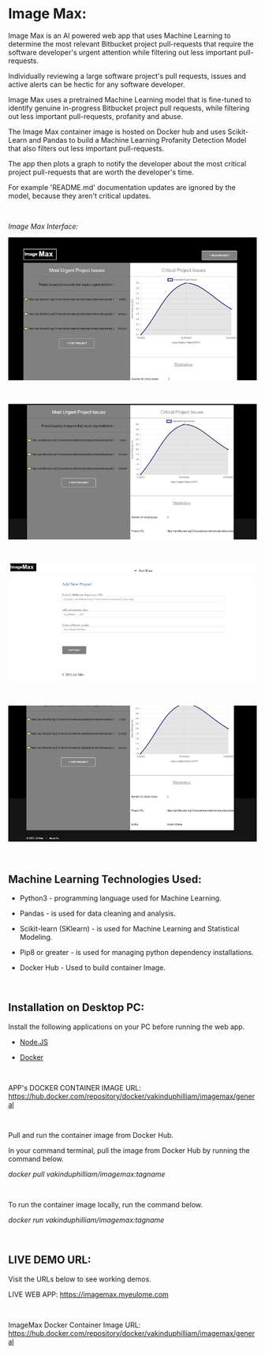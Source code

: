 
# Image Max:

Image Max is an AI powered web app that uses Machine Learning to determine the most relevant Bitbucket project pull-requests that require the software developer's  urgent attention while filtering out less important pull-requests. 

Individually reviewing a large software project's pull requests, issues and active alerts can be hectic for any software developer. 

Image Max uses a pretrained Machine Learning model that is fine-tuned to identify genuine in-progress Bitbucket project pull requests, while filtering out less important pull-requests, profanity and abuse. 

The Image Max container image is hosted on Docker hub and uses Scikit-Learn and Pandas to build a Machine Learning Profanity Detection Model that also filters out less important pull-requests. 

The app then plots a graph to notify the developer about the most critical project pull-requests that are worth the developer's time. 

For example 'README.md' documentation updates are ignored by the model, because they aren't critical updates.

<br/>

_Image Max Interface:_

![Imagemax of Work Interface 1](/docs/ui1.png)

</br>

![Imagemax of Work Interface 2](/docs/ui2.png)

</br>

![Imagemax of Work Interface 3](/docs/ui3.png)

</br>

![Imagemax of Work Interface 4](/docs/ui4.png)

</br>

## Machine Learning Technologies Used:

- Python3 - programming language used for Machine Learning.

- Pandas - is used for data cleaning and analysis.

- Scikit-learn (SKlearn) - is used for Machine Learning and Statistical Modeling.

- Pip8 or greater - is used for managing python dependency installations.

- Docker Hub - Used to build container Image.

<br/>

## Installation on Desktop PC:

Install the following applications on your PC before running the web app.

- [Node.JS](https://nodejs.org/en/download/current/)

- [Docker](https://docs.docker.com/get-docker/)

</br>

APP's DOCKER CONTAINER IMAGE URL: https://hub.docker.com/repository/docker/vakinduphilliam/imagemax/general

</br>

Pull and run the container image from Docker Hub.

In your command terminal, pull the image from Docker Hub by running the command below.

_docker pull vakinduphilliam/imagemax:tagname_

</br>

To run the container image locally, run the command below.

_docker run vakinduphilliam/imagemax:tagname_

</br>

## LIVE DEMO URL:

Visit the URLs below to see working demos.

LIVE WEB APP: https://imagemax.myeulome.com

</br>

ImageMax Docker Container Image URL: https://hub.docker.com/repository/docker/vakinduphilliam/imagemax/general

